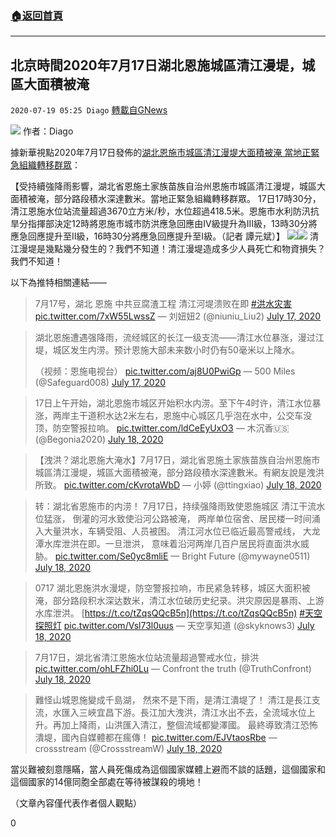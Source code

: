 ###  [:house:返回首頁](https://github.com/ourhimalayas/txt)
---

## 北京時間2020年7月17日湖北恩施城區清江漫堤，城區大面積被淹
`2020-07-19 05:25 Diago` [轉載自GNews](https://gnews.org/zh-hant/269466/)

![](https://s3.amazonaws.com/gnews-media-offload/wp-content/uploads/2020/07/19051429/%E5%B0%81%E9%9D%A2-31.jpg)
作者：Diago

據新華視點2020年7月17日發佈的[湖北恩施市城區清江漫堤大面積被淹 當地正緊急組織轉移群眾](https://h5.ifeng.com/c/vivoArticle/v003OLxNw0cAaxOfSvwDD4xRG7tw6Ut--AhqM2Yvg2PfMZLk__?ch=ref_vivo_llq1&amp;showOriginalComments=false&amp;vivo_news_source=99&amp;isNews=1&amp;showComments=0&amp;from_channel=1&amp;vivoRecommendPushType=3)：

【受持續強降雨影響，湖北省恩施土家族苗族自治州恩施市城區清江漫堤，城區大面積被淹，部分路段積水深達數米。當地正緊急組織轉移群眾。 17日17時30分，清江恩施水位站流量超過3670立方米/秒，水位超過418.5米。恩施市水利防汛抗旱分指揮部決定12時將恩施市城市防洪應急回應由IV級提升為Ⅲ級，13時30分將應急回應提升至Ⅱ級，16時30分將應急回應提升至Ⅰ級。（記者 譚元斌）】
![](https://s3.amazonaws.com/gnews-media-offload/wp-content/uploads/2020/07/19051556/0263538F34357040DABD827D762E984886821708_w690_h920.jpg)![](https://s3.amazonaws.com/gnews-media-offload/wp-content/uploads/2020/07/19051601/1B24E51DAF9839956B27DA3FC9E1BD3F42C38D29_w600_h800.jpg)
清江漫堤是幾點幾分發生的？我們不知道！清江漫堤造成多少人員死亡和物資損失？我們不知道！

以下為推特相關連結——

> 7月17号，湖北 恩施 
> 中共豆腐渣工程
> 清江河堤溃败在即 [#洪水灾害](https://twitter.com/hashtag/%E6%B4%AA%E6%B0%B4%E7%81%BE%E5%AE%B3?src=hash&amp;ref_src=twsrc%5Etfw) [pic.twitter.com/7xW55LwssZ](https://t.co/7xW55LwssZ)
> — 刘妞妞2 (@niuniu\_Liu2) [July 17, 2020](https://twitter.com/niuniu_Liu2/status/1284157577383698432?ref_src=twsrc%5Etfw)

> 湖北恩施遭遇强降雨，流经城区的长江一级支流——清江水位暴涨，漫过江堤，城区发生内涝。预计恩施大部未来数小时仍有50毫米以上降水。
> 
> （视频：恩施电视台） [pic.twitter.com/aj8U0PwiGp](https://t.co/aj8U0PwiGp)
> — 500 Miles (@Safeguard008) [July 17, 2020](https://twitter.com/Safeguard008/status/1284096325735165953?ref_src=twsrc%5Etfw)

> 17日上午开始，湖北恩施市城区开始积水内涝。至下午4时许，清江水位暴涨，两岸主干道积水达2米左右，恩施中心城区几乎泡在水中，公交车没顶，防空警报拉响。 [pic.twitter.com/ldCeEyUxO3](https://t.co/ldCeEyUxO3)
> — 木沉香🇺🇸 (@Begonia2020) [July 18, 2020](https://twitter.com/Begonia2020/status/1284290461046202369?ref_src=twsrc%5Etfw)

> 【洩洪？湖北恩施大淹水】7月17日，湖北省恩施土家族苗族自治州恩施市城區清江漫堤，城區大面積被淹，部分路段積水深達數米。有網友說是洩洪所致。 [pic.twitter.com/cKvrotaWbD](https://t.co/cKvrotaWbD)
> — 小婷 (@ttingxiao) [July 18, 2020](https://twitter.com/ttingxiao/status/1284299989535961088?ref_src=twsrc%5Etfw)

> 转：湖北省恩施市的内涝！
> 7月17日，持续强降雨致使恩施城区
> 清江干流水位猛涨，
> 倒灌的河水致使沿河公路被淹，
> 两岸单位宿舍、居民楼一时间涌入大量洪水，车辆受阻、人员被困。
> 清江河水位已临近最高警戒线，
> 大龙潭水库泄洪在即。一旦泄洪，
> 意味着沿河两岸几百户居民将直面洪水威胁。 [pic.twitter.com/Se0yc8mliE](https://t.co/Se0yc8mliE)
> — Bright Future (@mywayne0511) [July 18, 2020](https://twitter.com/mywayne0511/status/1284324791059509248?ref_src=twsrc%5Etfw)

> 0717 湖北恩施洪水漫堤，防空警报拉响，市民紧急转移，城区大面积被淹，部分路段积水深达数米，清江水位破历史纪录。洪灾原因是暴雨、上游水库泄洪。 [https://t.co/tZqsQQcB5n](https://t.co/tZqsQQcB5n) [#天空探照灯](https://twitter.com/hashtag/%E5%A4%A9%E7%A9%BA%E6%8E%A2%E7%85%A7%E7%81%AF?src=hash&amp;ref_src=twsrc%5Etfw) [pic.twitter.com/Vsl73l0uus](https://t.co/Vsl73l0uus)
> — 天空享知道 (@skyknows3) [July 18, 2020](https://twitter.com/skyknows3/status/1284326531687301122?ref_src=twsrc%5Etfw)

> 7月17日，湖北省清江恩施水位站流量超過警戒水位，排洪 [pic.twitter.com/ohLFZhi0Lu](https://t.co/ohLFZhi0Lu)
> — Confront the truth (@TruthConfront) [July 18, 2020](https://twitter.com/TruthConfront/status/1284392655124754432?ref_src=twsrc%5Etfw)

> 難怪山城恩施變成千島湖， 然來不是下雨，是清江潰堤了！
> 清江是長江支流，水匯入三峽宜昌下游。長江加大洩洪，清江水出不去，全流域水位上升。再加上降雨，山洪匯入清江，整個流域都變澤國。
> 最終導致清江恐怖潰堤，國內自媒體都在瘋傳！ [pic.twitter.com/EJVtaosRbe](https://t.co/EJVtaosRbe)
> — crossstream (@CrossstreamW) [July 18, 2020](https://twitter.com/CrossstreamW/status/1284549565668945920?ref_src=twsrc%5Etfw)

當災難被刻意隱瞞，當人員死傷成為這個國家媒體上避而不談的話題，這個國家和這個國家的14億同胞全部處在等待被謀殺的境地！

（文章內容僅代表作者個人觀點）

0
